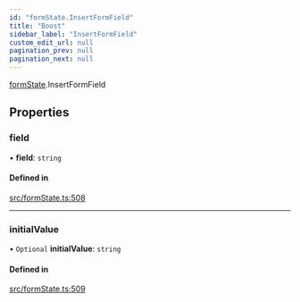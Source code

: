 ```yaml
---
id: "formState.InsertFormField"
title: "Boost"
sidebar_label: "InsertFormField"
custom_edit_url: null
pagination_prev: null
pagination_next: null
---
```


[formState](../namespaces/formState.md).InsertFormField

## Properties

### field

• **field**: `string`

#### Defined in

[src/formState.ts:508](https://github.com/yolmio/boost/blob/5cada48/src/formState.ts#L508)

___

### initialValue

• `Optional` **initialValue**: `string`

#### Defined in

[src/formState.ts:509](https://github.com/yolmio/boost/blob/5cada48/src/formState.ts#L509)
